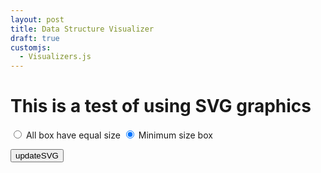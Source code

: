 ```yaml
---
layout: post
title: Data Structure Visualizer
draft: true
customjs:
  - Visualizers.js
---
```


# This is a test of using SVG graphics

<input id='arrayDisplayStyle-equalSizeBox' type='radio' name='arrayDisplayStyle' value='equalSizeBox'>
<label for='arrayDisplayStyle-equalSizeBox'>All box have equal size</label>
<input id='arrayDisplayStyle-minBox' type='radio' name='arrayDisplayStyle' value='minBox' checked>
<label for='arrayDisplayStyle-minBox'>Minimum size box</label>

<button id="updateSVG" class="btn btn-primary">updateSVG</button>

<canvas id="canvas" style="display:none;"></canvas>
